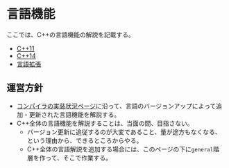 # 言語機能

ここでは、C++の言語機能の解説を記載する。

- [C++11](lang/cpp11.md)
- [C++14](lang/cpp14.md)
- [言語拡張](lang/extension.md.nolink)


## 運営方針
- [コンパイラの実装状況ページ](implementation-status.md)に沿って、言語のバージョンアップによって追加・更新された言語機能を解説する。
- C++全体の言語機能を解説することは、当面の間、目指さない。
    - バージョン更新に追従するのが大変であること、量が途方もなくなる、という理由から、できるところからやる。
	- C++全体の言語解説を追加する場合には、このページの下に`general`階層を作って、そこで作業する。

